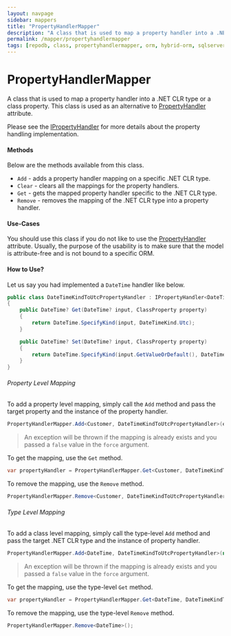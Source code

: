 ```yaml
---
layout: navpage
sidebar: mappers
title: "PropertyHandlerMapper"
description: "A class that is used to map a property handler into a .NET CLR type or a class property. This class is used as an alternative to PropertyHandler attribute."
permalink: /mapper/propertyhandlermapper
tags: [repodb, class, propertyhandlermapper, orm, hybrid-orm, sqlserver, sqlite, mysql, postgresql]
---
```


# PropertyHandlerMapper

A class that is used to map a property handler into a .NET CLR type or a class property. This class is used as an alternative to [PropertyHandler](/attribute/propertyhandler) attribute.

Please see the [IPropertyHandler](/interface/ipropertyhandler) for more details about the property handling implementation.

#### Methods

Below are the methods available from this class.

- `Add` - adds a property handler mapping on a specific .NET CLR type.
- `Clear` - clears all the mappings for the property handlers.
- `Get` - gets the mapped property handler specific to the .NET CLR type.
- `Remove` - removes the mapping of the .NET CLR type into a property handler.

#### Use-Cases

You should use this class if you do not like to use the [PropertyHandler](/attribute/propertyhandler) attribute. Usually, the purpose of the usability is to make sure that the model is attribute-free and is not bound to a specific ORM.

#### How to Use?

Let us say you had implemented a `DateTime` handler like below.

```csharp
public class DateTimeKindToUtcPropertyHandler : IPropertyHandler<DateTime?, DateTime?>
{
    public DateTime? Get(DateTime? input, ClassProperty property)
    {
        return DateTime.SpecifyKind(input, DateTimeKind.Utc);
    }

    public DateTime? Set(DateTime? input, ClassProperty property)
    {
        return DateTime.SpecifyKind(input.GetValueOrDefault(), DateTimeKind.Unspecified);
    }
}
```

###### Property Level Mapping

To add a property level mapping, simply call the `Add` method and pass the target property and the instance of the property handler.

```csharp
PropertyHandlerMapper.Add<Customer, DateTimeKindToUtcPropertyHandler>(e => e.DateOfBirth, new DateTimeKindToUtcPropertyHandler(), true);
```

> An exception will be thrown if the mapping is already exists and you passed a `false` value in the `force` argument.

To get the mapping, use the `Get` method.

```csharp
var propertyHandler = PropertyHandlerMapper.Get<Customer, DateTimeKindToUtcPropertyHandler>(e => e.DateOfBirth);
```

To remove the mapping, use the `Remove` method.

```csharp
PropertyHandlerMapper.Remove<Customer, DateTimeKindToUtcPropertyHandler>(e => e.DateOfBirth);
```

###### Type Level Mapping

To add a class level mapping, simply call the type-level `Add` method and pass the target .NET CLR type and the instance of property handler.

```csharp
PropertyHandlerMapper.Add<DateTime, DateTimeKindToUtcPropertyHandler>(new DateTimeKindToUtcPropertyHandler(), true);
```

> An exception will be thrown if the mapping is already exists and you passed a `false` value in the `force` argument.

To get the mapping, use the type-level `Get` method.

```csharp
var propertyHandler = PropertyHandlerMapper.Get<DateTime, DateTimeKindToUtcPropertyHandler>();
```

To remove the mapping, use the type-level `Remove` method.

```csharp
PropertyHandlerMapper.Remove<DateTime>();
```